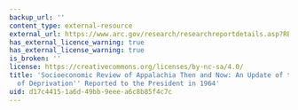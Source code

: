 ```yaml
---
backup_url: ''
content_type: external-resource
external_url: https://www.arc.gov/research/researchreportdetails.asp?REPORT_ID=67
has_external_licence_warning: true
has_external_license_warning: true
is_broken: ''
license: https://creativecommons.org/licenses/by-nc-sa/4.0/
title: 'Socioeconomic Review of Appalachia Then and Now: An Update of the ''Realities
  of Deprivation'' Reported to the President in 1964'
uid: d17c4415-1a6d-49bb-9eee-a6c8b85f4c7c
---
```

